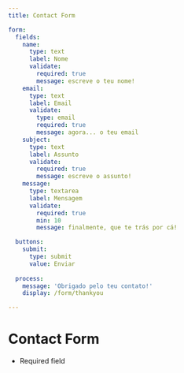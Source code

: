 ```yaml
---
title: Contact Form

form:
  fields:
    name:
      type: text
      label: Nome
      validate:
        required: true
        message: escreve o teu nome!
    email:
      type: text
      label: Email
      validate:
        type: email	
        required: true
        message: agora... o teu email
    subject:
      type: text
      label: Assunto 
      validate:
        required: true
        message: escreve o assunto!
    message:
      type: textarea
      label: Mensagem
      validate:
        required: true
        min: 10
        message: finalmente, que te trás por cá!

  buttons:
    submit:
      type: submit
      value: Enviar
     
  process:
    message: 'Obrigado pelo teu contato!'
    display: /form/thankyou

---
```


# Contact Form

  * Required field

